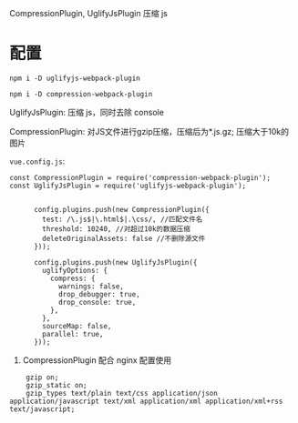 
CompressionPlugin, UglifyJsPlugin 压缩 js

# 配置


```
npm i -D uglifyjs-webpack-plugin

npm i -D compression-webpack-plugin
```

UglifyJsPlugin: 压缩 js，同时去除 console

CompressionPlugin: 对JS文件进行gzip压缩，压缩后为*.js.gz; 压缩大于10k的图片


`vue.config.js`:

```   
const CompressionPlugin = require('compression-webpack-plugin');
const UglifyJsPlugin = require('uglifyjs-webpack-plugin');


      config.plugins.push(new CompressionPlugin({
        test: /\.js$|\.html$|.\css/, //匹配文件名
        threshold: 10240, //对超过10k的数据压缩
        deleteOriginalAssets: false //不删除源文件
      }));

      config.plugins.push(new UglifyJsPlugin({
        uglifyOptions: {
          compress: {
            warnings: false,
            drop_debugger: true,
            drop_console: true,
          },
        },
        sourceMap: false,
        parallel: true,
      }));
```

1. CompressionPlugin 配合 nginx 配置使用

```
    gzip on;
    gzip_static on; 
    gzip_types text/plain text/css application/json application/javascript text/xml application/xml application/xml+rss text/javascript;
```